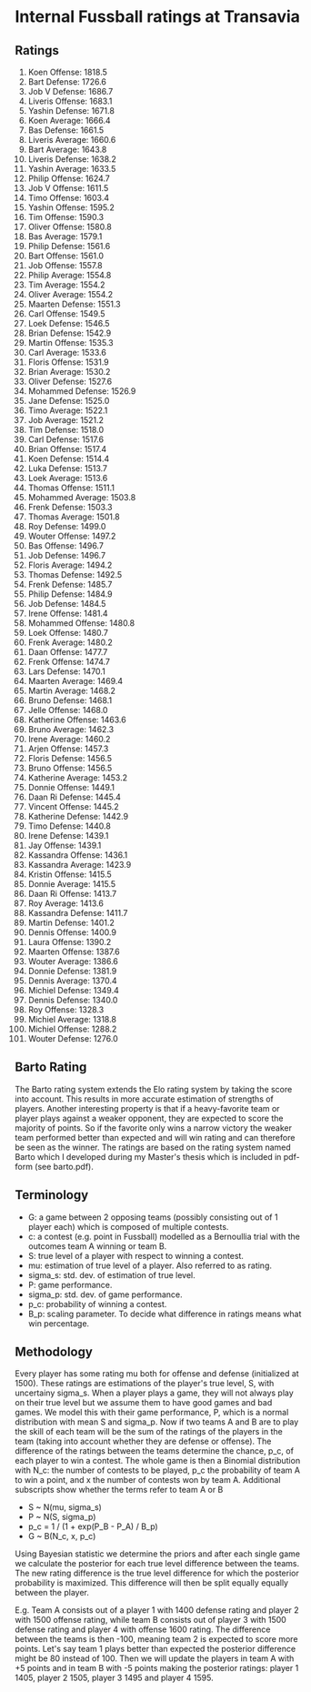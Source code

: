 # Internal Fussball ratings at Transavia
## Ratings
1. Koen Offense: 1818.5 
2. Bart Defense: 1726.6 
3. Job V Defense: 1686.7 
4. Liveris Offense: 1683.1 
5. Yashin Defense: 1671.8 
6. Koen Average: 1666.4 
7. Bas Defense: 1661.5 
8. Liveris Average: 1660.6 
9. Bart Average: 1643.8 
10. Liveris Defense: 1638.2 
11. Yashin Average: 1633.5 
12. Philip Offense: 1624.7 
13. Job V Offense: 1611.5 
14. Timo Offense: 1603.4 
15. Yashin Offense: 1595.2 
16. Tim Offense: 1590.3 
17. Oliver Offense: 1580.8 
18. Bas Average: 1579.1 
19. Philip  Defense: 1561.6 
20. Bart Offense: 1561.0 
21. Job Offense: 1557.8 
22. Philip Average: 1554.8 
23. Tim Average: 1554.2 
24. Oliver Average: 1554.2 
25. Maarten Defense: 1551.3 
26. Carl Offense: 1549.5 
27. Loek Defense: 1546.5 
28. Brian Defense: 1542.9 
29. Martin Offense: 1535.3 
30. Carl Average: 1533.6 
31. Floris Offense: 1531.9 
32. Brian Average: 1530.2 
33. Oliver Defense: 1527.6 
34. Mohammed Defense: 1526.9 
35. Jane Defense: 1525.0 
36. Timo Average: 1522.1 
37. Job Average: 1521.2 
38. Tim Defense: 1518.0 
39. Carl Defense: 1517.6 
40. Brian Offense: 1517.4 
41. Koen Defense: 1514.4 
42. Luka Defense: 1513.7 
43. Loek Average: 1513.6 
44. Thomas Offense: 1511.1 
45. Mohammed Average: 1503.8 
46. Frenk  Defense: 1503.3 
47. Thomas Average: 1501.8 
48. Roy Defense: 1499.0 
49. Wouter Offense: 1497.2 
50. Bas Offense: 1496.7 
51. Job  Defense: 1496.7 
52. Floris Average: 1494.2 
53. Thomas Defense: 1492.5 
54. Frenk Defense: 1485.7 
55. Philip Defense: 1484.9 
56. Job Defense: 1484.5 
57. Irene Offense: 1481.4 
58. Mohammed Offense: 1480.8 
59. Loek Offense: 1480.7 
60. Frenk Average: 1480.2 
61. Daan Offense: 1477.7 
62. Frenk Offense: 1474.7 
63. Lars Defense: 1470.1 
64. Maarten Average: 1469.4 
65. Martin Average: 1468.2 
66. Bruno Defense: 1468.1 
67. Jelle Offense: 1468.0 
68. Katherine Offense: 1463.6 
69. Bruno Average: 1462.3 
70. Irene Average: 1460.2 
71. Arjen Offense: 1457.3 
72. Floris Defense: 1456.5 
73. Bruno Offense: 1456.5 
74. Katherine Average: 1453.2 
75. Donnie Offense: 1449.1 
76. Daan Ri Defense: 1445.4 
77. Vincent Offense: 1445.2 
78. Katherine Defense: 1442.9 
79. Timo Defense: 1440.8 
80. Irene Defense: 1439.1 
81. Jay Offense: 1439.1 
82. Kassandra Offense: 1436.1 
83. Kassandra Average: 1423.9 
84. Kristin Offense: 1415.5 
85. Donnie Average: 1415.5 
86. Daan Ri Offense: 1413.7 
87. Roy Average: 1413.6 
88. Kassandra Defense: 1411.7 
89. Martin Defense: 1401.2 
90. Dennis Offense: 1400.9 
91. Laura Offense: 1390.2 
92. Maarten Offense: 1387.6 
93. Wouter Average: 1386.6 
94. Donnie Defense: 1381.9 
95. Dennis Average: 1370.4 
96. Michiel Defense: 1349.4 
97. Dennis Defense: 1340.0 
98. Roy Offense: 1328.3 
99. Michiel Average: 1318.8 
100. Michiel Offense: 1288.2 
101. Wouter Defense: 1276.0 

## Barto Rating
The Barto rating system extends the Elo rating system by taking the score into account. This results in more accurate estimation of strengths of players. Another interesting property is that if a heavy-favorite team or player plays against a weaker opponent, they are expected to score the majority of points. So if the favorite only wins a narrow victory the weaker team performed better than expected and will win rating and can therefore be seen as the winner. The ratings are based on the rating system named Barto which I developed during my Master's thesis which is included in pdf-form (see barto.pdf).
## Terminology
- G: a game between 2 opposing teams (possibly consisting out of 1 player each) which is composed of multiple contests.
- c: a contest (e.g. point in Fussball) modelled as a Bernoullia trial with the outcomes team A winning or team B.
- S: true level of a player with respect to winning a contest.
- mu: estimation of true level of a player. Also referred to as rating.
- sigma_s: std. dev. of estimation of true level.
- P: game performance.
- sigma_p: std. dev. of game performance.
- p_c: probability of winning a contest.
- B_p: scaling parameter. To decide what difference in ratings means what win percentage.
## Methodology
Every player has some rating mu both for offense and defense (initialized at 1500). These ratings are estimations of the player's true level, S, with uncertainy sigma_s. When a player plays a game, they will not always play on their true level but we assume them to have good games and bad games. We model this with their game performance, P, which is a normal distribution with mean S and sigma_p. Now if two teams A and B are to play the skill of each team will be the sum of the ratings of the players in the team (taking into account whether they are defense or offense). The difference of the ratings between the teams determine the chance, p_c, of each player to win a contest. The whole game is then a Binomial distribution with N_c: the number of contests to be played, p_c the probability of team A to win a point, and x the number of contests won by team A. Additional subscripts show whether the terms refer to team A or B
- S ~ N(mu, sigma_s)
- P ~ N(S, sigma_p)
- p_c = 1 / (1 + exp(P_B - P_A) / B_p)
- G ~ B(N_c, x, p_c)

Using Bayesian statistic we determine the priors and after each single game we calculate the posterior for each true level difference between the teams. The new rating difference is the true level difference for which the posterior probability is maximized. This difference will then be split equally equally between the player. 

E.g. Team A consists out of a player 1 with 1400 defense rating and player 2 with 1500 offense rating, while team B consists out of player 3 with 1500 defense rating and player 4 with offense 1600 rating. The difference between the teams is then -100, meaning team 2 is expected to score more points. Let's say team 1 plays better than expected the posterior difference might be 80 instead of 100. Then we will update the players in team A with +5 points and in team B with -5 points making the posterior ratings: player 1 1405, player 2 1505, player 3 1495 and player 4 1595.
